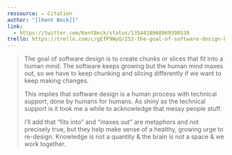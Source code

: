 ```yaml
---
ressource: ✏️ Citation
author: "[[Kent Beck]]"
link:
  - https://twitter.com/KentBeck/status/1354418068869398538
trello: https://trello.com/c/gEfP9WyQ/253-the-goal-of-software-design-kent-beck
---
```

> The goal of software design is to create chunks or slices that fit into a human mind. The software keeps growing but the human mind maxes out, so we have to keep chunking and slicing differently if we want to keep making changes.
> 
> This implies that software design is a human process with technical support, done by humans for humans. As shiny as the technical support is it took me a while to acknowledge that messy people stuff.
> 
> I’ll add that “fits into” and “maxes out” are metaphors and not precisely true, but they help make sense of a healthy, growing urge to re-design. Knowledge is not a quantity & the brain is not a space & we work together.

